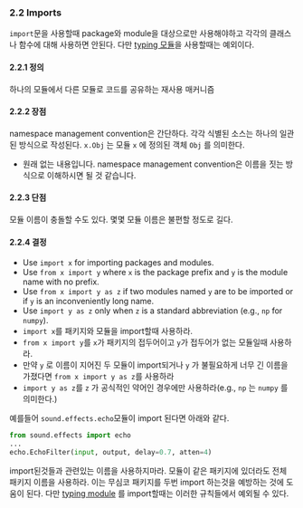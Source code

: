 <a id="s2.2-imports"></a>
<a id="imports"></a>
### 2.2 Imports

`import`문을 사용할때 package와 module을 대상으로만 사용해야하고 각각의 클래스나 함수에 대해 사용하면 안된다.
다만 [typing 모듈](#typing-imports)을 사용할때는 예외이다. 
<a id="s2.2.1-definition"></a>
#### 2.2.1 정의

하나의 모듈에서 다른 모듈로 코드를 공유하는 재사용 매커니즘

<a id="s2.2.2-pros"></a>
#### 2.2.2 장점

namespace management convention은 간단하다. 각각 식별된 소스는 하나의 일관된 방식으로 작성된다.
`x.Obj` 는 모듈 `x` 에 정의된 객체 `Obj` 를 의미한다.

- 원래 없는 내용입니다. namespace management convention은 이름을 짓는 방식으로 이해하시면 될 것 같습니다.
<a id="s2.2.3-cons"></a>
#### 2.2.3 단점

모듈 이름이 충돌할 수도 있다. 몇몇 모듈 이름은 불편할 정도로 길다.
<a id="s2.2.4-decision"></a>
#### 2.2.4 결정

* Use `import x` for importing packages and modules.
* Use `from x import y` where `x` is the package prefix and `y` is the module
name with no prefix.
* Use `from x import y as z` if two modules named `y` are to be imported or if
`y` is an inconveniently long name.
* Use `import y as z` only when `z` is a standard abbreviation (e.g., `np` for
`numpy`).
* `import x`를 패키지와 모듈을 import할때 사용하라.
* `from x import y`를 `x`가 패키지의 접두어이고 `y`가 접두어가 없는 모듈일때 사용하라.
* 만약 `y` 로 이름이 지어진 두 모듈이 import되거나 `y` 가 불필요하게 너무 긴 이름을 가졌다면 `from x import y as z`를 사용하라
* `import y as z`를 `z` 가 공식적인 약어인 경우에만 사용하라(e.g., `np` 는 `numpy` 를 의미한다.)

예를들어 `sound.effects.echo`모듈이 import 된다면 아래와 같다.
```python
from sound.effects import echo
...
echo.EchoFilter(input, output, delay=0.7, atten=4)
```

import된것들과 관련있는 이름을 사용하지마라. 모듈이 같은 패키지에 있더라도 전체 패키지 이름을 사용하라.
이는 무심코 패키지를 두번 import 하는것을 예방하는 것에 도움이 된다.
다만 [typing module](#typing-imports) 를 import할때는 이러한 규칙들에서 예외될 수 있다.
